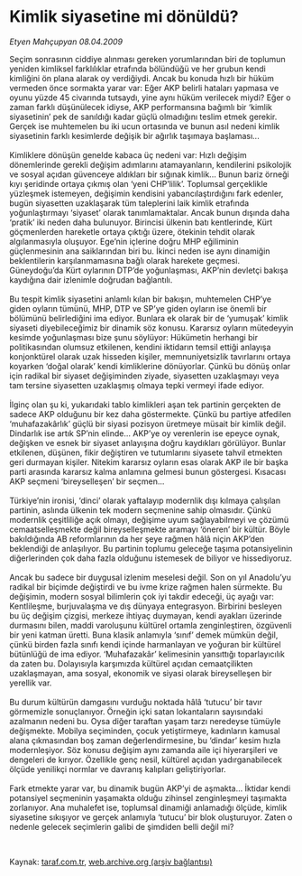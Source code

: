 # Kimlik siyasetine mi dönüldü?

*Etyen Mahçupyan 08.04.2009*

<div class="taraf_structure_2col_1zq">
<div class="margen_n">



 <p>Seçim sonrasının ciddiye alınması gereken yorumlarından biri de toplumun yeniden kimliksel farklılıklar etrafında bölündüğü ve her grubun kendi kimliğini ön plana alarak oy verdiğiydi. Ancak bu konuda hızlı bir hüküm vermeden önce sormakta yarar var: Eğer AKP belirli hataları yapmasa ve oyunu yüzde 45 civarında tutsaydı, yine aynı hüküm verilecek miydi? Eğer o zaman farklı düşünülecek idiyse, AKP performansına bağımlı bir ‘kimlik siyasetinin’ pek de sanıldığı kadar güçlü olmadığını teslim etmek gerekir. Gerçek ise muhtemelen bu iki ucun ortasında ve bunun asıl nedeni kimlik siyasetinin farklı kesimlerde değişik bir ağırlık taşımaya başlaması... <br/><br/>Kimliklere dönüşün genelde kabaca üç nedeni var: Hızlı değişim dönemlerinde gerekli değişim adımlarını atamayanların, kendilerini psikolojik ve sosyal açıdan güvenceye aldıkları bir sığınak kimlik... Bunun bariz örneği kıyı şeridinde ortaya çıkmış olan ‘yeni CHP’lilik’. Toplumsal gerçeklikle yüzleşmek istemeyen, değişimin kendisini yabancılaştırdığını fark edenler, bugün siyasetten uzaklaşarak tüm taleplerini laik kimlik etrafında yoğunlaştırmayı ‘siyaset’ olarak tanımlamaktalar. Ancak bunun dışında daha ‘pratik’ iki neden daha bulunuyor. Birincisi ülkenin batı kentlerinde, Kürt göçmenlerden hareketle ortaya çıktığı üzere, ötekinin tehdit olarak algılanmasıyla oluşuyor. Ege’nin içlerine doğru MHP eğiliminin güçlenmesinin ana saiklarından biri bu. İkinci neden ise aynı dinamiğin beklentilerin karşılanmamasına bağlı olarak harekete geçmesi. Güneydoğu’da Kürt oylarının DTP’de yoğunlaşması, AKP’nin devletçi bakışa kaydığına dair izlenimle doğrudan bağlantılı. <br/><br/>Bu tespit kimlik siyasetini anlamlı kılan bir bakışın, muhtemelen CHP’ye giden oyların tümünü, MHP, DTP ve SP’ye giden oyların ise önemli bir bölümünü belirlediğini ima ediyor. Bunlara ek olarak bir de ‘yumuşak’ kimlik siyaseti diyebileceğimiz bir dinamik söz konusu. Kararsız oyların mütedeyyin kesimde yoğunlaşması bize şunu söylüyor: Hükümetin herhangi bir politikasından olumsuz etkilenen, kendini iktidarın temsil ettiği anlayışa konjonktürel olarak uzak hisseden kişiler, memnuniyetsizlik tavırlarını ortaya koyarken ‘doğal olarak’ kendi kimliklerine dönüyorlar. Çünkü bu dönüş onlar için radikal bir siyaset değişiminden ziyade, siyasetten uzaklaşmayı veya tam tersine siyasetten uzaklaşmış olmaya tepki vermeyi ifade ediyor. <br/><br/>İlginç olan şu ki, yukarıdaki tablo kimlikleri aşan tek partinin gerçekten de sadece AKP olduğunu bir kez daha göstermekte. Çünkü bu partiye atfedilen ‘muhafazakârlık’ güçlü bir siyasi pozisyon üretmeye müsait bir kimlik değil. Dindarlık ise artık SP’nin elinde... AKP’ye oy verenlerin ise epeyce oynak, değişken ve esnek bir siyaset anlayışına doğru kaydıkları görülüyor. Bunlar etkilenen, düşünen, fikir değiştiren ve tutumlarını siyasete tahvil etmekten geri durmayan kişiler. Nitekim kararsız oyların esas olarak AKP ile bir başka parti arasında kararsız kalma anlamına gelmesi bunun göstergesi. Kısacası AKP seçmeni ‘bireyselleşen’ bir seçmen... <br/><br/>Türkiye’nin ironisi, ‘dinci’ olarak yaftalayıp modernlik dışı kılmaya çalışılan partinin, aslında ülkenin tek modern seçmenine sahip olmasıdır. Çünkü modernlik çeşitliliğe açık olmayı, değişime uyum sağlayabilmeyi ve çözümü cemaatselleşmekte değil bireyselleşmekte aramayı ‘öneren’ bir kültür. Böyle bakıldığında AB reformlarının da her şeye rağmen hâlâ niçin AKP’den beklendiği de anlaşılıyor. Bu partinin toplumu geleceğe taşıma potansiyelinin diğerlerinden çok daha fazla olduğunu istemesek de biliyor ve hissediyoruz. <br/><br/>Ancak bu sadece bir duygusal izlenim meselesi değil. Son on yıl Anadolu’yu radikal bir biçimde değiştirdi ve bu ivme krize rağmen halen sürmekte. Bu değişimin, modern sosyal bilimlerin çok iyi takdir edeceği, üç ayağı var: Kentlileşme, burjuvalaşma ve dış dünyaya entegrasyon. Birbirini besleyen bu üç değişim çizgisi, merkeze ihtiyaç duymayan, kendi ayakları üzerinde durmasını bilen, maddi varoluşunu kültürel ortamla zenginleştiren, özgüvenli bir yeni katman üretti. Buna klasik anlamıyla ‘sınıf’ demek mümkün değil, çünkü birden fazla sınıfı kendi içinde harmanlayan ve yoğuran bir kültürel bütünlüğü de ima ediyor. ‘Muhafazakâr’ kelimesinin yansıttığı toparlayıcılık da zaten bu. Dolayısıyla karşımızda kültürel açıdan cemaatçilikten uzaklaşmayan, ama sosyal, ekonomik ve siyasi olarak bireyselleşen bir yerellik var. <br/><br/>Bu durum kültürün damgasını vurduğu noktada hâlâ ‘tutucu’ bir tavır görmemizle sonuçlanıyor. Örneğin içki satan lokantaların sayısındaki azalmanın nedeni bu. Oysa diğer taraftan yaşam tarzı neredeyse tümüyle değişmekte. Mobilya seçiminden, çocuk yetiştirmeye, kadınların kamusal alana çıkmasından boş zaman değerlendirmesine, bu ‘dindar’ kesim hızla modernleşiyor. Söz konusu değişim aynı zamanda aile içi hiyerarşileri ve dengeleri de kırıyor. Özellikle genç nesil, kültürel açıdan yadırganabilecek ölçüde yenilikçi normlar ve davranış kalıpları geliştiriyorlar. <br/><br/>Fark etmekte yarar var, bu dinamik bugün AKP’yi de aşmakta... İktidar kendi potansiyel seçmeninin yaşamakta olduğu zihinsel zenginleşmeyi taşımakta zorlanıyor. Ana muhalefet ise, toplumsal dinamiği anlamadığı ölçüde, kimlik siyasetine sıkışıyor ve gerçek anlamıyla ‘tutucu’ bir blok oluşturuyor. Zaten o nedenle gelecek seçimlerin galibi de şimdiden belli değil mi?</p>

<br/>


<div id="taraf_not">
</div>

</div>


</div>

Kaynak: [taraf.com.tr](http://www.taraf.com.tr:80/makale/4926.htm), [web.archive.org (arşiv bağlantısı)](http://web.archive.org/web/20090416184533/http://www.taraf.com.tr:80/makale/4926.htm)
